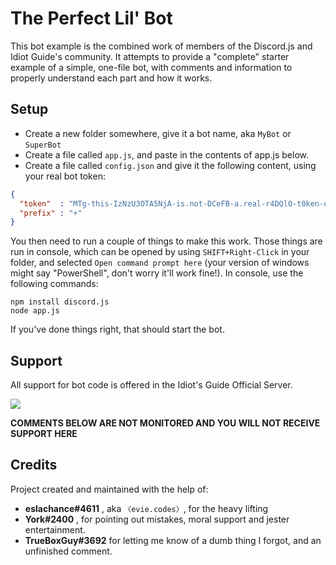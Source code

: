 # The Perfect Lil' Bot

This bot example is the combined work of members of the Discord.js and Idiot Guide's community.
It attempts to provide a "complete" starter example of a simple, one-file bot, with comments and
information to properly understand each part and how it works.

## Setup

- Create a new folder somewhere, give it a bot name, aka `MyBot` or `SuperBot`
- Create a file called `app.js`, and paste in the contents of app.js below.
- Create a file called `config.json` and give it the following content, using your real bot token:
```json
{ 
  "token"  : "MTg-this-IzNzU3OTA5NjA-is.not-DCeFB-a.real-r4DQlO-t0ken-qerT0",
  "prefix" : "+"
}
```

You then need to run a couple of things to make this work. Those things are run in console, which
can be opened by using `SHIFT+Right-Click` in your folder, and selected `Open command prompt here`
(your version of windows might say "PowerShell", don't worry it'll work fine!). In console, use
the following commands:

```
npm install discord.js
node app.js
```

If you've done things right, that should start the bot. 

## Support
All support for bot code is offered in the Idiot's Guide Official Server. 

[![](http://proof.evie-banned.me/lasBU8E)](http://discord.gg/9ESEZAx)

**COMMENTS BELOW ARE NOT MONITORED AND YOU WILL NOT RECEIVE SUPPORT HERE**

## Credits

Project created and maintained with the help of: 

- **eslachance#4611** , aka `〈evie.codes〉`, for the heavy lifting
- **York#2400** , for pointing out mistakes, moral support and jester entertainment.
- **TrueBoxGuy#3692** for letting me know of a dumb thing I forgot, and an unfinished comment.